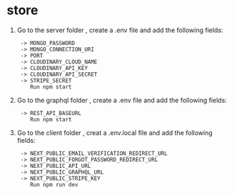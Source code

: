 # store
1. Go to the server folder , create a .env file and add the following fields:
   
        -> MONGO_PASSWORD  
        -> MONGO_CONNECTION_URI
        -> PORT
        -> CLOUDINARY_CLOUD_NAME
        -> CLOUDINARY_API_KEY
        -> CLOUDINARY_API_SECRET
        -> STRIPE_SECRET
           Run npm start
2. Go to the graphql folder , create a .env file and add the following fields:

        -> REST_API_BASEURL
           Run npm start
3. Go to the client folder , creat a .env.local file and add the following fields:

        -> NEXT_PUBLIC_EMAIL_VERIFICATION_REDIRECT_URL
        -> NEXT_PUBLIC_FORGOT_PASSWORD_REDIRECT_URL
        -> NEXT_PUBLIC_API_URL
        -> NEXT_PUBLIC_GRAPHQL_URL
        -> NEXT_PUBLIC_STRIPE_KEY
           Run npm run dev
 
